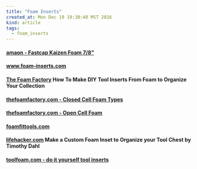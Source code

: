 ```yaml
---
title: "Foam Inserts"
created_at: Mon Dec 19 19:38:40 MST 2016
kind: article
tags:
  - foam_inserts
---
```


<h4>
  <a href="https://www.amazon.com/Fastcap-Kaizen-Foam-20mm-Black/dp/B00M42UB2O" target="_blank">amaon - Fastcap Kaizen Foam 7/8"</a>
</h4>

<h4>
  <a href="http://www.foam-inserts.com/" target="_blank">www.foam-inserts.com</a>
</h4>

<h4>
  <a href="http://www.thefoamfactory.com/blog/index.php/how-to-make-diy-tool-inserts-from-foam-to-organize-your-collection" target="_blank">The Foam Factory</a>
  How To Make DIY Tool Inserts From Foam to Organize Your Collection
</h4>

<h4>
  <a href="http://www.thefoamfactory.com/closedcellfoam/closedcellfoam.html" target="_blank">thefoamfactory.com - Closed Cell Foam Types</a>
</h4>

<h4>
  <a href="http://www.thefoamfactory.com/opencellfoam/opencellfoam.html" target="_blank">thefoamfactory.com - Open Cell Foam</a>
</h4>

<h4>
  <a href="http://foamfittools.com/" target="_blank">foamfittools.com</a>
</h4>

<h4>
  <a href="http://lifehacker.com/make-a-custom-foam-inset-to-organize-your-tool-chest-1683372975" target="_blank">lifehacker.com</a>
  Make a Custom Foam Inset to Organize your Tool Chest by Timothy Dahl
</h4>

<h4>
  <a href="http://www.toolfoam.com/do_it_yourself.asp" target="_blank">toolfoam.com - do it yourself tool inserts</a>
</h4>

<!--
html boilerplate
<a href="" target="_blank"></a>
<a name=""></a>
<img src="" width="400px">
<ul>
  <li></li>
</ul>
<pre>
</pre>
<pre><code>
</code></pre>
<math xmlns='http://www.w3.org/1998/Math/MathML' display='block'>
</math>
-->
